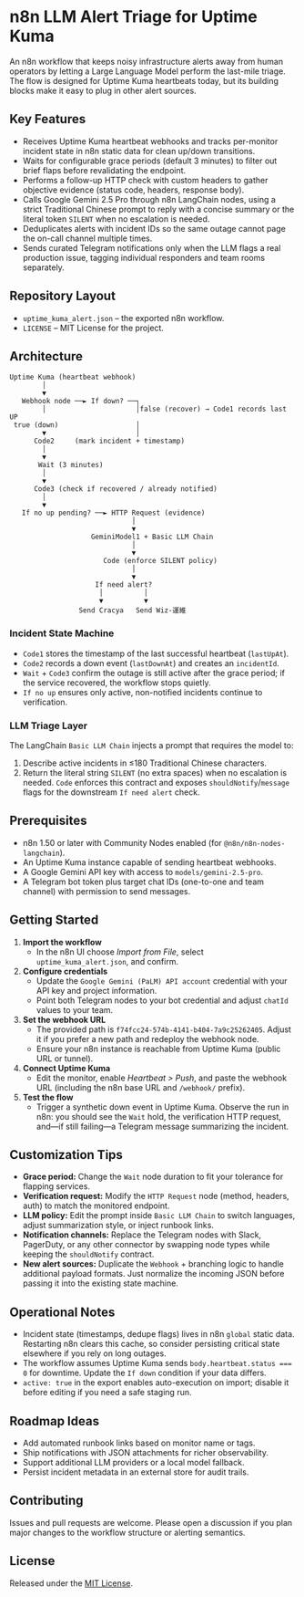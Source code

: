 # n8n LLM Alert Triage for Uptime Kuma

An n8n workflow that keeps noisy infrastructure alerts away from human operators by letting a Large Language Model perform the last-mile triage. The flow is designed for Uptime Kuma heartbeats today, but its building blocks make it easy to plug in other alert sources.

## Key Features
- Receives Uptime Kuma heartbeat webhooks and tracks per-monitor incident state in n8n static data for clean up/down transitions.
- Waits for configurable grace periods (default 3 minutes) to filter out brief flaps before revalidating the endpoint.
- Performs a follow-up HTTP check with custom headers to gather objective evidence (status code, headers, response body).
- Calls Google Gemini 2.5 Pro through n8n LangChain nodes, using a strict Traditional Chinese prompt to reply with a concise summary or the literal token `SILENT` when no escalation is needed.
- Deduplicates alerts with incident IDs so the same outage cannot page the on-call channel multiple times.
- Sends curated Telegram notifications only when the LLM flags a real production issue, tagging individual responders and team rooms separately.

## Repository Layout
- `uptime_kuma_alert.json` – the exported n8n workflow.
- `LICENSE` – MIT License for the project.

## Architecture
```
Uptime Kuma (heartbeat webhook)
        │
        ▼
   Webhook node ──► If down? ──┐
        │                      │false (recover) → Code1 records last UP
 true (down)                   │
        ▼                      │
      Code2     (mark incident + timestamp)
        │
        ▼
       Wait (3 minutes)
        │
        ▼
      Code3 (check if recovered / already notified)
        │
        ▼
   If no up pending? ──► HTTP Request (evidence)
                              │
                              ▼
                    GeminiModel1 + Basic LLM Chain
                              │
                              ▼
                       Code (enforce SILENT policy)
                              │
                              ▼
                     If need alert?
                      │          │
                      ▼          ▼
                 Send Cracya   Send Wiz-運維
```

### Incident State Machine
- `Code1` stores the timestamp of the last successful heartbeat (`lastUpAt`).
- `Code2` records a down event (`lastDownAt`) and creates an `incidentId`.
- `Wait` + `Code3` confirm the outage is still active after the grace period; if the service recovered, the workflow stops quietly.
- `If no up` ensures only active, non-notified incidents continue to verification.

### LLM Triage Layer
The LangChain `Basic LLM Chain` injects a prompt that requires the model to:
1. Describe active incidents in ≤180 Traditional Chinese characters.
2. Return the literal string `SILENT` (no extra spaces) when no escalation is needed.
`Code` enforces this contract and exposes `shouldNotify`/`message` flags for the downstream `If need alert` check.

## Prerequisites
- n8n 1.50 or later with Community Nodes enabled (for `@n8n/n8n-nodes-langchain`).
- An Uptime Kuma instance capable of sending heartbeat webhooks.
- A Google Gemini API key with access to `models/gemini-2.5-pro`.
- A Telegram bot token plus target chat IDs (one-to-one and team channel) with permission to send messages.

## Getting Started
1. **Import the workflow**
   - In the n8n UI choose *Import from File*, select `uptime_kuma_alert.json`, and confirm.
2. **Configure credentials**
   - Update the `Google Gemini (PaLM) API account` credential with your API key and project information.
   - Point both Telegram nodes to your bot credential and adjust `chatId` values to your team.
3. **Set the webhook URL**
   - The provided path is `f74fcc24-574b-4141-b404-7a9c25262405`. Adjust it if you prefer a new path and redeploy the webhook node.
   - Ensure your n8n instance is reachable from Uptime Kuma (public URL or tunnel).
4. **Connect Uptime Kuma**
   - Edit the monitor, enable *Heartbeat > Push*, and paste the webhook URL (including the n8n base URL and `/webhook/` prefix).
5. **Test the flow**
   - Trigger a synthetic down event in Uptime Kuma. Observe the run in n8n: you should see the `Wait` hold, the verification HTTP request, and—if still failing—a Telegram message summarizing the incident.

## Customization Tips
- **Grace period:** Change the `Wait` node duration to fit your tolerance for flapping services.
- **Verification request:** Modify the `HTTP Request` node (method, headers, auth) to match the monitored endpoint.
- **LLM policy:** Edit the prompt inside `Basic LLM Chain` to switch languages, adjust summarization style, or inject runbook links.
- **Notification channels:** Replace the Telegram nodes with Slack, PagerDuty, or any other connector by swapping node types while keeping the `shouldNotify` contract.
- **New alert sources:** Duplicate the `Webhook` + branching logic to handle additional payload formats. Just normalize the incoming JSON before passing it into the existing state machine.

## Operational Notes
- Incident state (timestamps, dedupe flags) lives in n8n `global` static data. Restarting n8n clears this cache, so consider persisting critical state elsewhere if you rely on long outages.
- The workflow assumes Uptime Kuma sends `body.heartbeat.status === 0` for downtime. Update the `If down` condition if your data differs.
- `active: true` in the export enables auto-execution on import; disable it before editing if you need a safe staging run.

## Roadmap Ideas
- Add automated runbook links based on monitor name or tags.
- Ship notifications with JSON attachments for richer observability.
- Support additional LLM providers or a local model fallback.
- Persist incident metadata in an external store for audit trails.

## Contributing
Issues and pull requests are welcome. Please open a discussion if you plan major changes to the workflow structure or alerting semantics.

## License
Released under the [MIT License](./LICENSE).
